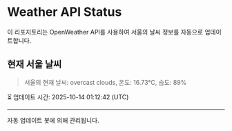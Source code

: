 
# Weather API Status

이 리포지토리는 OpenWeather API를 사용하여 서울의 날씨 정보를 자동으로 업데이트합니다.

## 현재 서울 날씨
> 서울의 현재 날씨: overcast clouds, 온도: 16.73°C, 습도: 89%

⏳ 업데이트 시간: 2025-10-14 01:12:42 (UTC)

---
자동 업데이트 봇에 의해 관리됩니다.
